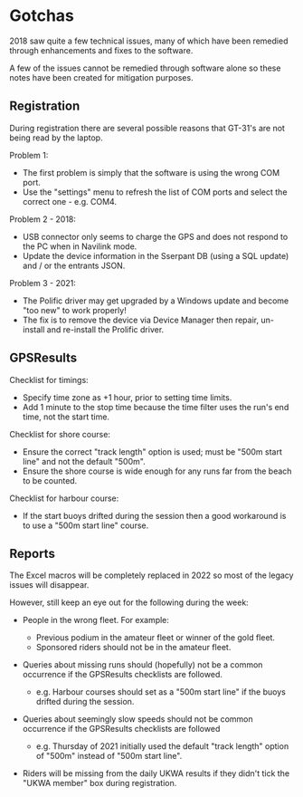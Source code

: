 # Gotchas

2018 saw quite a few technical issues, many of which have been remedied through enhancements and fixes to the software.

A few of the issues cannot be remedied through software alone so these notes have been created for mitigation purposes.



## Registration

During registration there are several possible reasons that GT-31's are not being read by the laptop.

Problem 1:

- The first problem is simply that the software is using the wrong COM port.
- Use the "settings" menu to refresh the list of COM ports and select the correct one - e.g. COM4.

Problem 2 - 2018:

- USB connector only seems to charge the GPS and does not respond to the PC when in Navilink mode.
- Update the device information in the Sserpant DB (using a SQL update) and / or the entrants JSON.

Problem 3 - 2021:

- The Polific driver may get upgraded by a Windows update and become "too new" to work properly!
- The fix is to remove the device via Device Manager then repair, un-install and re-install the Prolific driver.



## GPSResults

Checklist for timings:

- Specify time zone as +1 hour, prior to setting time limits.
- Add 1 minute to the stop time because the time filter uses the run's end time, not the start time.

Checklist for shore course:

- Ensure the correct "track length" option is used; must be "500m start line" and not the default "500m".
- Ensure the shore course is wide enough for any runs far from the beach to be counted.

Checklist for harbour course:

- If the start buoys drifted during the session then a good workaround is to use a "500m start line" course.



## Reports

The Excel macros will be completely replaced in 2022 so most of the legacy issues will disappear.

However, still keep an eye out for the following during the week:

- People in the wrong fleet. For example:
  - Previous podium in the amateur fleet or winner of the gold fleet.
  - Sponsored riders should not be in the amateur fleet.
- Queries about missing runs should (hopefully) not be a common occurrence if the GPSResults checklists are followed.
  - e.g. Harbour courses should set as a "500m start line" if the buoys drifted during the session.
- Queries about seemingly slow speeds should not be common occurrence if the GPSResults checklists are followed
  - e.g. Thursday of 2021 initially used the default "track length" option of "500m" instead of "500m start line".

- Riders will be missing from the daily UKWA results if they didn't tick the "UKWA member" box during registration.